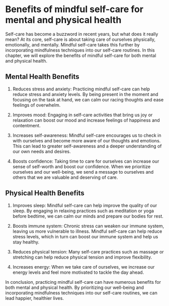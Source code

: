 Benefits of mindful self-care for mental and physical health
==========================================================================================

Self-care has become a buzzword in recent years, but what does it really mean? At its core, self-care is about taking care of ourselves physically, emotionally, and mentally. Mindful self-care takes this further by incorporating mindfulness techniques into our self-care routines. In this chapter, we will explore the benefits of mindful self-care for both mental and physical health.

Mental Health Benefits
----------------------

1. Reduces stress and anxiety: Practicing mindful self-care can help reduce stress and anxiety levels. By being present in the moment and focusing on the task at hand, we can calm our racing thoughts and ease feelings of overwhelm.

2. Improves mood: Engaging in self-care activities that bring us joy or relaxation can boost our mood and increase feelings of happiness and contentment.

3. Increases self-awareness: Mindful self-care encourages us to check in with ourselves and become more aware of our thoughts and emotions. This can lead to greater self-awareness and a deeper understanding of our own needs and desires.

4. Boosts confidence: Taking time to care for ourselves can increase our sense of self-worth and boost our confidence. When we prioritize ourselves and our well-being, we send a message to ourselves and others that we are valuable and deserving of care.

Physical Health Benefits
------------------------

1. Improves sleep: Mindful self-care can help improve the quality of our sleep. By engaging in relaxing practices such as meditation or yoga before bedtime, we can calm our minds and prepare our bodies for rest.

2. Boosts immune system: Chronic stress can weaken our immune system, leaving us more vulnerable to illness. Mindful self-care can help reduce stress levels, which in turn can boost our immune system and help us stay healthy.

3. Reduces physical tension: Many self-care practices such as massage or stretching can help reduce physical tension and improve flexibility.

4. Increases energy: When we take care of ourselves, we increase our energy levels and feel more motivated to tackle the day ahead.

In conclusion, practicing mindful self-care can have numerous benefits for both mental and physical health. By prioritizing our well-being and incorporating mindfulness techniques into our self-care routines, we can lead happier, healthier lives.


